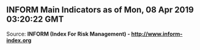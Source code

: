 ## INFORM Main Indicators as of Mon, 08 Apr 2019 03:20:22 GMT

Source: **INFORM (Index For Risk Management) - http://www.inform-index.org**